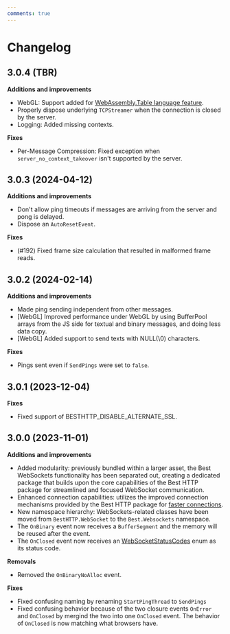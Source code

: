 ```yaml
---
comments: true
---
```


# Changelog

## 3.0.4 (TBR)

__Additions and improvements__

- WebGL: Support added for [WebAssembly.Table language feature](https://docs.unity3d.com/6000.0/Documentation/Manual/wasm-2023-features.html#wasm-table).
- Properly dispose underlying `TCPStreamer` when the connection is closed by the server.
- Logging: Added missing contexts.

__Fixes__

- Per-Message Compression: Fixed exception when `server_no_context_takeover` isn't supported by the server.

## 3.0.3 (2024-04-12)

__Additions and improvements__

- Don't allow ping timeouts if messages are arriving from the server and pong is delayed.
- Dispose an `AutoResetEvent`.

__Fixes__

- (#192) Fixed frame size calculation that resulted in malformed frame reads.

## 3.0.2 (2024-02-14)

__Additions and improvements__

- Made ping sending independent from other messages.
- [WebGL] Improved performance under WebGL by using BufferPool arrays from the JS side for textual and binary messages, and doing less data copy.
- [WebGL] Added support to send texts with NULL(\0) characters.

__Fixes__

- Pings sent even if `SendPings` were set to `false`.

## 3.0.1 (2023-12-04)

__Fixes__

- Fixed support of BESTHTTP_DISABLE_ALTERNATE_SSL.

## 3.0.0 (2023-11-01)

__Additions and improvements__

- Added modularity: previously bundled within a larger asset, the Best WebSockets functionality has been separated out, creating a dedicated package that builds upon the core capabilities of the Best HTTP package for streamlined and focused WebSocket communication.
- Enhanced connection capabilities: utilizes the improved connection mechanisms provided by the Best HTTP package for [faster connections](../Shared/connections/racing.md).
- New namespace hierarchy: WebSockets-related classes have been moved from `BestHTTP.WebSocket` to the `Best.Websockets` namespace.
- The `OnBinary` event now receives a `BufferSegment` and the memory will be reused after the event.
- The `OnClosed` event now receives an [WebSocketStatusCodes](api-reference/WebSockets/WebSocketStatusCodes.md) enum as its status code.

__Removals__

- Removed the `OnBinaryNoAlloc` event.

__Fixes__

- Fixed confusing naming by renaming `StartPingThread` to `SendPings`
- Fixed confusing behavior because of the two closure events `OnError` and `OnClosed` by mergind the two into one `OnClosed` event. The behavior of `OnClosed` is now matching what browsers have.